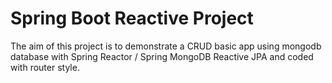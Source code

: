# Spring Boot Reactive Project

The aim of this project is to demonstrate a CRUD basic app using mongodb database with Spring Reactor / Spring MongoDB Reactive JPA and coded with router style.
